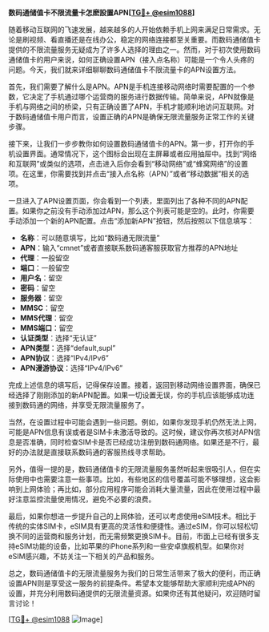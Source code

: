 **数码通储值卡不限流量卡怎麽設置APN[[TG💪+ @esim1088](https://t.me/s/esim1088)]**

随着移动互联网的飞速发展，越来越多的人开始依赖手机上网来满足日常需求。无论是刷视频、看直播还是在线办公，稳定的网络连接都至关重要。而数码通储值卡提供的不限流量服务无疑成为了许多人选择的理由之一。然而，对于初次使用数码通储值卡的用户来说，如何正确设置APN（接入点名称）可能是一个令人头疼的问题。今天，我们就来详细聊聊数码通储值卡不限流量卡的APN设置方法。

首先，我们需要了解什么是APN。APN是手机连接移动网络时需要配置的一个参数，它决定了手机通过哪个运营商的服务进行数据传输。简单来说，APN就像是手机与网络之间的桥梁，只有正确设置了APN，手机才能顺利地访问互联网。对于数码通储值卡用户而言，设置正确的APN是确保无限流量服务正常工作的关键步骤。

接下来，让我们一步步教你如何设置数码通储值卡的APN。第一步，打开你的手机设置界面。通常情况下，这个图标会出现在主屏幕或者应用抽屉中。找到“网络和互联网”或类似的选项，点击进入后你会看到“移动网络”或“蜂窝网络”的设置项。在这里，你需要找到并点击“接入点名称（APN）”或者“移动数据”相关的选项。

一旦进入了APN设置页面，你会看到一个列表，里面列出了各种不同的APN配置。如果你之前没有手动添加过APN，那么这个列表可能是空的。此时，你需要手动添加一个新的APN配置。点击“添加新APN”按钮，然后按照以下信息填写：

- **名称**：可以随意填写，比如“数码通无限流量”
- **APN**：输入“cmnet”或者直接联系数码通客服获取官方推荐的APN地址
- **代理**：一般留空
- **端口**：一般留空
- **用户名**：留空
- **密码**：留空
- **服务器**：留空
- **MMSC**：留空
- **MMS代理**：留空
- **MMS端口**：留空
- **认证类型**：选择“无认证”
- **APN类型**：选择“default,supl”
- **APN协议**：选择“IPv4/IPv6”
- **APN漫游协议**：选择“IPv4/IPv6”

完成上述信息的填写后，记得保存设置。接着，返回到移动网络设置界面，确保已经选择了刚刚添加的新APN配置。如果一切设置无误，你的手机应该能够成功连接到数码通的网络，并享受无限流量服务了。

当然，在设置过程中可能会遇到一些问题。例如，如果你发现手机仍然无法上网，可能是APN信息有误或者是SIM卡未激活导致的。这时候，建议你再次核对APN信息是否准确，同时检查SIM卡是否已经成功注册到数码通网络。如果还是不行，最好的办法就是直接联系数码通的客服热线寻求帮助。

另外，值得一提的是，数码通储值卡的无限流量服务虽然听起来很吸引人，但在实际使用中也需要注意一些事项。比如，有些地区的信号覆盖可能不够理想，这会影响到上网体验；再比如，部分应用程序可能会消耗大量流量，因此在使用过程中最好注意监控流量使用情况，避免不必要的浪费。

最后，如果你想进一步提升自己的上网体验，还可以考虑使用eSIM技术。相比于传统的实体SIM卡，eSIM具有更高的灵活性和便捷性。通过eSIM，你可以轻松切换不同的运营商和服务计划，而无需频繁更换SIM卡。目前，市面上已经有很多支持eSIM功能的设备，比如苹果的iPhone系列和一些安卓旗舰机型。如果你对eSIM感兴趣，不妨关注一下相关的产品和服务。

总之，数码通储值卡的无限流量服务为我们的日常生活带来了极大的便利，而正确设置APN则是享受这一服务的前提条件。希望本文能够帮助大家顺利完成APN的设置，并充分利用数码通提供的无限流量资源。如果你还有其他疑问，欢迎随时留言讨论！

[[TG💪+ @esim1088](https://t.me/s/esim1088) ![Image](https://i.postimg.cc/4NQfJmqS/Snipaste-2025-05-13-00-14-12.png)]